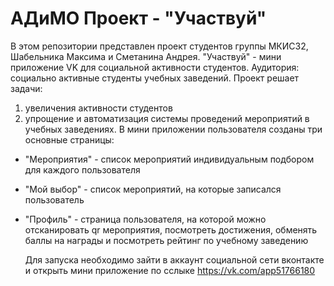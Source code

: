 # АДиМО Проект - "Участвуй"

 
В этом репозитории представлен проект студентов группы МКИС32, Шабельника Максима и Сметанина Андрея. 
"Участвуй" - мини приложение VK для социальной активности студентов.
Аудитория: социально активные студенты учебных заведений. 
Проект решает задачи:
 1) увеличения активности студентов
 2) упрощение и автоматизация системы проведений мероприятий в учебных заведениях. 
В мини приложении пользователя созданы три основные страницы: 
- "Мероприятия" - список мероприятий индивидуальным подбором для каждого пользователя
- "Мой выбор" - список мероприятий, на которые записался пользователь
- "Профиль" - страница пользователя, на которой можно отсканировать qr мероприятия, посмотреть достижения, обменять баллы на награды и посмотреть рейтинг по учебному заведению 
  
  Для запуска необходимо зайти в аккаунт социальной сети вконтакте и открыть мини приложение по сслыке https://vk.com/app51766180
